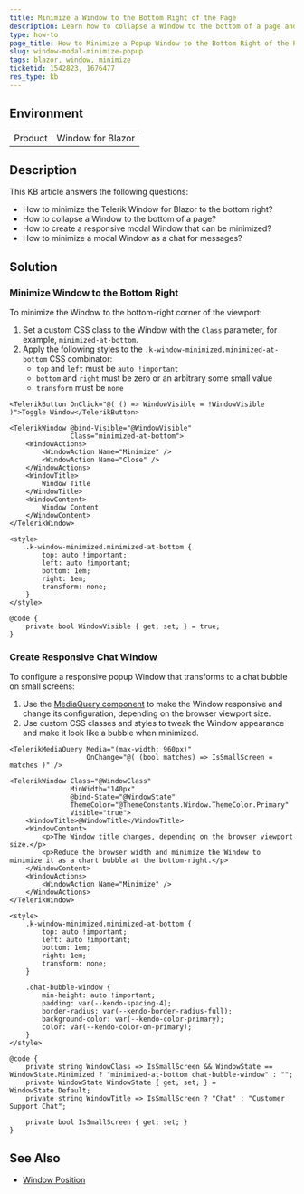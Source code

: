 ```yaml
---
title: Minimize a Window to the Bottom Right of the Page
description: Learn how to collapse a Window to the bottom of a page and create a responsive popup that is a chat bubble.
type: how-to
page_title: How to Minimize a Popup Window to the Bottom Right of the Page
slug: window-modal-minimize-popup
tags: blazor, window, minimize
ticketid: 1542823, 1676477
res_type: kb
---
```


## Environment

<table>
    <tbody>
        <tr>
            <td>Product</td>
            <td>Window for Blazor</td>
        </tr>
    </tbody>
</table>

## Description

This KB article answers the following questions:

* How to minimize the Telerik Window for Blazor to the bottom right?
* How to collapse a Window to the bottom of a page?
* How to create a responsive modal Window that can be minimized?
* How to minimize a modal Window as a chat for messages?

## Solution

### Minimize Window to the Bottom Right

To minimize the Window to the bottom-right corner of the viewport:

1. Set a custom CSS class to the Window with the `Class` parameter, for example, `minimized-at-bottom`.
1. Apply the following styles to the `.k-window-minimized.minimized-at-bottom` CSS combinator:
    * `top` and `left` must be `auto !important`
    * `bottom` and `right` must be zero or an arbitrary some small value
    * `transform` must be `none`

````RAZOR
<TelerikButton OnClick="@( () => WindowVisible = !WindowVisible )">Toggle Window</TelerikButton>

<TelerikWindow @bind-Visible="@WindowVisible"
               Class="minimized-at-bottom">
    <WindowActions>
        <WindowAction Name="Minimize" />
        <WindowAction Name="Close" />
    </WindowActions>
    <WindowTitle>
        Window Title
    </WindowTitle>
    <WindowContent>
        Window Content
    </WindowContent>
</TelerikWindow>

<style>
    .k-window-minimized.minimized-at-bottom {
        top: auto !important;
        left: auto !important;
        bottom: 1em;
        right: 1em;
        transform: none;
    }
</style>

@code {
    private bool WindowVisible { get; set; } = true;
}
````

### Create Responsive Chat Window

To configure a responsive popup Window that transforms to a chat bubble on small screens:

1. Use the [MediaQuery component](slug://mediaquery-overview) to make the Window responsive and change its configuration, depending on the browser viewport size.
1. Use custom CSS classes and styles to tweak the Window appearance and make it look like a bubble when minimized.

````RAZOR
<TelerikMediaQuery Media="(max-width: 960px)"
                   OnChange="@( (bool matches) => IsSmallScreen = matches )" />

<TelerikWindow Class="@WindowClass"
               MinWidth="140px"
               @bind-State="@WindowState"
               ThemeColor="@ThemeConstants.Window.ThemeColor.Primary"
               Visible="true">
    <WindowTitle>@WindowTitle</WindowTitle>
    <WindowContent>
        <p>The Window title changes, depending on the browser viewport size.</p>
        <p>Reduce the browser width and minimize the Window to minimize it as a chart bubble at the bottom-right.</p>
    </WindowContent>
    <WindowActions>
        <WindowAction Name="Minimize" />
    </WindowActions>
</TelerikWindow>

<style>
    .k-window-minimized.minimized-at-bottom {
        top: auto !important;
        left: auto !important;
        bottom: 1em;
        right: 1em;
        transform: none;
    }

    .chat-bubble-window {
        min-height: auto !important;
        padding: var(--kendo-spacing-4);
        border-radius: var(--kendo-border-radius-full);
        background-color: var(--kendo-color-primary);
        color: var(--kendo-color-on-primary);
    }
</style>

@code {
    private string WindowClass => IsSmallScreen && WindowState == WindowState.Minimized ? "minimized-at-bottom chat-bubble-window" : "";
    private WindowState WindowState { get; set; } = WindowState.Default;
    private string WindowTitle => IsSmallScreen ? "Chat" : "Customer Support Chat";

    private bool IsSmallScreen { get; set; }
}
````

## See Also

* [Window Position](slug://components/window/position)
